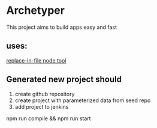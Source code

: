 
Archetyper
==========

This project aims to build apps easy and fast

uses:
-----

[replace-in-file node tool](https://www.npmjs.com/package/replace-in-file)


Generated new project should
----------------------------

1. create github repository
2. create project with parameterized data from seed repo
3. add project to jenkins

npm run compile && npm run start
